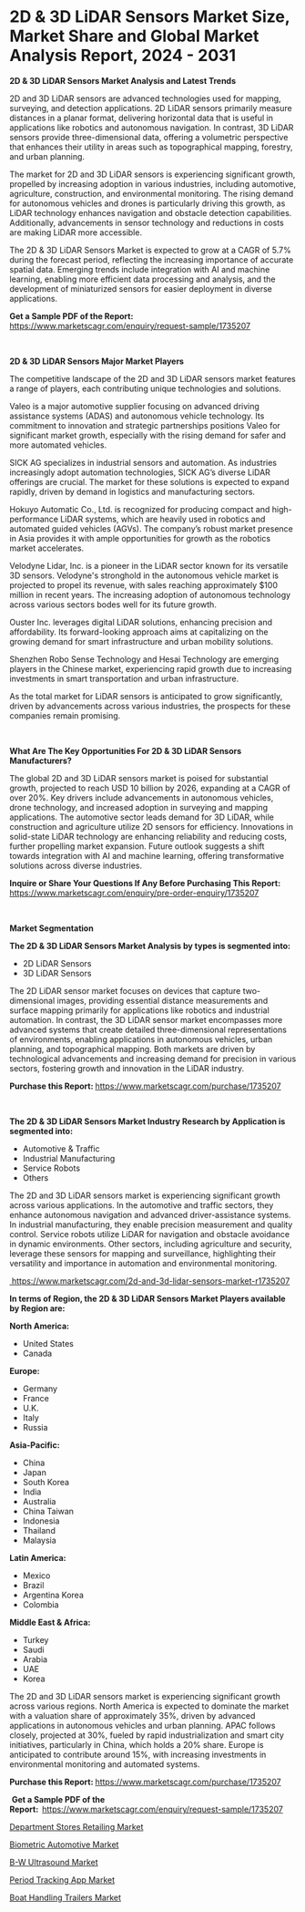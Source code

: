 <p><h1>2D & 3D LiDAR Sensors Market Size, Market Share and Global Market Analysis Report, 2024 - 2031</h1></p><p><strong>2D & 3D LiDAR Sensors Market Analysis and Latest Trends</strong></p>
<p><p>2D and 3D LiDAR sensors are advanced technologies used for mapping, surveying, and detection applications. 2D LiDAR sensors primarily measure distances in a planar format, delivering horizontal data that is useful in applications like robotics and autonomous navigation. In contrast, 3D LiDAR sensors provide three-dimensional data, offering a volumetric perspective that enhances their utility in areas such as topographical mapping, forestry, and urban planning.</p><p>The market for 2D and 3D LiDAR sensors is experiencing significant growth, propelled by increasing adoption in various industries, including automotive, agriculture, construction, and environmental monitoring. The rising demand for autonomous vehicles and drones is particularly driving this growth, as LiDAR technology enhances navigation and obstacle detection capabilities. Additionally, advancements in sensor technology and reductions in costs are making LiDAR more accessible. </p><p>The 2D & 3D LiDAR Sensors Market is expected to grow at a CAGR of 5.7% during the forecast period, reflecting the increasing importance of accurate spatial data. Emerging trends include integration with AI and machine learning, enabling more efficient data processing and analysis, and the development of miniaturized sensors for easier deployment in diverse applications.</p></p>
<p><strong>Get a Sample PDF of the Report:&nbsp;</strong> <a href="https://www.marketscagr.com/enquiry/request-sample/1735207?utm_campaign=1128&utm_medium=2&utm_source=Github&utm_content=ia&utm_term=13102024&utm_id=2d-3d-lidar-sensors">https://www.marketscagr.com/enquiry/request-sample/1735207</a></p>
<p>&nbsp;</p>
<p><strong>2D & 3D LiDAR Sensors Major Market Players</strong></p>
<p><p>The competitive landscape of the 2D and 3D LiDAR sensors market features a range of players, each contributing unique technologies and solutions. </p><p>Valeo is a major automotive supplier focusing on advanced driving assistance systems (ADAS) and autonomous vehicle technology. Its commitment to innovation and strategic partnerships positions Valeo for significant market growth, especially with the rising demand for safer and more automated vehicles. </p><p>SICK AG specializes in industrial sensors and automation. As industries increasingly adopt automation technologies, SICK AG’s diverse LiDAR offerings are crucial. The market for these solutions is expected to expand rapidly, driven by demand in logistics and manufacturing sectors.</p><p>Hokuyo Automatic Co., Ltd. is recognized for producing compact and high-performance LiDAR systems, which are heavily used in robotics and automated guided vehicles (AGVs). The company’s robust market presence in Asia provides it with ample opportunities for growth as the robotics market accelerates.</p><p>Velodyne Lidar, Inc. is a pioneer in the LiDAR sector known for its versatile 3D sensors. Velodyne's stronghold in the autonomous vehicle market is projected to propel its revenue, with sales reaching approximately $100 million in recent years. The increasing adoption of autonomous technology across various sectors bodes well for its future growth.</p><p>Ouster Inc. leverages digital LiDAR solutions, enhancing precision and affordability. Its forward-looking approach aims at capitalizing on the growing demand for smart infrastructure and urban mobility solutions.</p><p>Shenzhen Robo Sense Technology and Hesai Technology are emerging players in the Chinese market, experiencing rapid growth due to increasing investments in smart transportation and urban infrastructure.</p><p>As the total market for LiDAR sensors is anticipated to grow significantly, driven by advancements across various industries, the prospects for these companies remain promising.</p></p>
<p>&nbsp;</p>
<p><strong>What Are The Key Opportunities For 2D & 3D LiDAR Sensors Manufacturers?</strong></p>
<p><p>The global 2D and 3D LiDAR sensors market is poised for substantial growth, projected to reach USD 10 billion by 2026, expanding at a CAGR of over 20%. Key drivers include advancements in autonomous vehicles, drone technology, and increased adoption in surveying and mapping applications. The automotive sector leads demand for 3D LiDAR, while construction and agriculture utilize 2D sensors for efficiency. Innovations in solid-state LiDAR technology are enhancing reliability and reducing costs, further propelling market expansion. Future outlook suggests a shift towards integration with AI and machine learning, offering transformative solutions across diverse industries.</p></p>
<p><strong>Inquire or Share Your Questions If Any Before Purchasing This Report:</strong> <a href="https://www.marketscagr.com/enquiry/pre-order-enquiry/1735207?utm_campaign=1128&utm_medium=2&utm_source=Github&utm_content=ia&utm_term=13102024&utm_id=2d-3d-lidar-sensors">https://www.marketscagr.com/enquiry/pre-order-enquiry/1735207</a></p>
<p>&nbsp;</p>
<p><strong>Market Segmentation</strong></p>
<p><strong>The 2D & 3D LiDAR Sensors Market Analysis by types is segmented into:</strong></p>
<p><ul><li>2D LiDAR Sensors</li><li>3D LiDAR Sensors</li></ul></p>
<p><p>The 2D LiDAR sensor market focuses on devices that capture two-dimensional images, providing essential distance measurements and surface mapping primarily for applications like robotics and industrial automation. In contrast, the 3D LiDAR sensor market encompasses more advanced systems that create detailed three-dimensional representations of environments, enabling applications in autonomous vehicles, urban planning, and topographical mapping. Both markets are driven by technological advancements and increasing demand for precision in various sectors, fostering growth and innovation in the LiDAR industry.</p></p>
<p><strong>Purchase this Report:&nbsp;</strong><a href="https://www.marketscagr.com/purchase/1735207?utm_campaign=1128&utm_medium=2&utm_source=Github&utm_content=ia&utm_term=13102024&utm_id=2d-3d-lidar-sensors">https://www.marketscagr.com/purchase/1735207</a></p>
<p>&nbsp;</p>
<p><strong>The 2D & 3D LiDAR Sensors Market Industry Research by Application is segmented into:</strong></p>
<p><ul><li>Automotive & Traffic</li><li>Industrial Manufacturing</li><li>Service Robots</li><li>Others</li></ul></p>
<p><p>The 2D and 3D LiDAR sensors market is experiencing significant growth across various applications. In the automotive and traffic sectors, they enhance autonomous navigation and advanced driver-assistance systems. In industrial manufacturing, they enable precision measurement and quality control. Service robots utilize LiDAR for navigation and obstacle avoidance in dynamic environments. Other sectors, including agriculture and security, leverage these sensors for mapping and surveillance, highlighting their versatility and importance in automation and environmental monitoring.</p></p>
<p><a href="https://www.marketscagr.com/2d-and-3d-lidar-sensors-market-r1735207?utm_campaign=1128&utm_medium=2&utm_source=Github&utm_content=ia&utm_term=13102024&utm_id=2d-3d-lidar-sensors">&nbsp;https://www.marketscagr.com/2d-and-3d-lidar-sensors-market-r1735207</a></p>
<p><strong>In terms of Region, the 2D & 3D LiDAR Sensors Market Players available by Region are:</strong></p>
<p>
    <p> <strong> North America: </strong>
        <ul>
            <li>United States</li>
            <li>Canada</li>
        </ul>
        </p> 
    <p> <strong> Europe: </strong>
        <ul>
            <li>Germany</li>
            <li>France</li>
            <li>U.K.</li>
            <li>Italy</li>
            <li>Russia</li>
        </ul>
        </p> 
    <p> <strong> Asia-Pacific: </strong>
        <ul>
            <li>China</li>
            <li>Japan</li>
            <li>South Korea</li>
            <li>India</li>
            <li>Australia</li>
            <li>China Taiwan</li>
            <li>Indonesia</li>
            <li>Thailand</li>
            <li>Malaysia</li>
        </ul>
        </p> 
    <p> <strong> Latin America: </strong>
        <ul>
            <li>Mexico</li>
            <li>Brazil</li>
            <li>Argentina Korea</li>
            <li>Colombia</li>
        </ul>
        </p> 
    <p> <strong> Middle East & Africa: </strong>
        <ul>
            <li>Turkey</li>
            <li>Saudi</li>
            <li>Arabia</li>
            <li>UAE</li>
            <li>Korea</li>
        </ul>
    </p>
    </p>
<p><p>The 2D and 3D LiDAR sensors market is experiencing significant growth across various regions. North America is expected to dominate the market with a valuation share of approximately 35%, driven by advanced applications in autonomous vehicles and urban planning. APAC follows closely, projected at 30%, fueled by rapid industrialization and smart city initiatives, particularly in China, which holds a 20% share. Europe is anticipated to contribute around 15%, with increasing investments in environmental monitoring and automated systems.</p></p>
<p><strong>Purchase this Report: </strong><a href="https://www.marketscagr.com/purchase/1735207?utm_campaign=1128&utm_medium=2&utm_source=Github&utm_content=ia&utm_term=13102024&utm_id=2d-3d-lidar-sensors">https://www.marketscagr.com/purchase/1735207</a></p>
<p>&nbsp;<strong>Get a Sample PDF of the Report:&nbsp;&nbsp;</strong><a href="https://www.marketscagr.com/enquiry/request-sample/1735207?utm_campaign=1128&utm_medium=2&utm_source=Github&utm_content=ia&utm_term=13102024&utm_id=2d-3d-lidar-sensors">https://www.marketscagr.com/enquiry/request-sample/1735207</a></p>
<p><strong></strong></p>
<p><p><a href="https://www.linkedin.com/pulse/department-stores-retailing-industry-resonance-78-amplification-uxraf?utm_campaign=1128&utm_medium=2&utm_source=Github&utm_content=ia&utm_term=13102024&utm_id=2d-3d-lidar-sensors">Department Stores Retailing Market</a></p><p><a href="https://www.linkedin.com/pulse/strategic-roadmap-global-biometric-automotive-market-insights-zsn5c?utm_campaign=1128&utm_medium=2&utm_source=Github&utm_content=ia&utm_term=13102024&utm_id=2d-3d-lidar-sensors">Biometric Automotive Market</a></p><p><a href="https://github.com/raymederonmot/Market-Research-Report-List-1/blob/main/b-w-ultrasound-market.md?utm_campaign=1128&utm_medium=2&utm_source=Github&utm_content=ia&utm_term=13102024&utm_id=2d-3d-lidar-sensors">B-W Ultrasound Market</a></p><p><a href="https://github.com/NorbertYates/Market-Research-Report-List-7/blob/main/period-tracking-app-market.md?utm_campaign=1128&utm_medium=2&utm_source=Github&utm_content=ia&utm_term=13102024&utm_id=2d-3d-lidar-sensors">Period Tracking App Market</a></p><p><a href="https://www.linkedin.com/pulse/market-leaders-laggards-global-boat-handling-trailers-trends-bmdtc?utm_campaign=1128&utm_medium=2&utm_source=Github&utm_content=ia&utm_term=13102024&utm_id=2d-3d-lidar-sensors">Boat Handling Trailers Market</a></p></p>